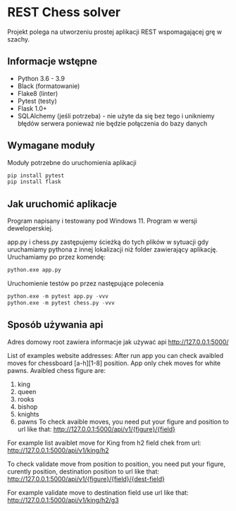 # REST Chess solver

Projekt polega na utworzeniu prostej aplikacji REST wspomagającej grę w szachy.

## Informacje wstępne

* Python 3.6 - 3.9
* Black (formatowanie)
* Flake8 (linter)
* Pytest (testy)
* Flask 1.0+
* SQLAlchemy (jeśli potrzeba) - nie użyte da się bez tego i unikniemy błędów serwera ponieważ nie będzie połączenia do bazy danych

## Wymagane moduły

Moduły potrzebne do uruchomienia aplikacji
```python
pip install pytest 
pip install flask
```

## Jak uruchomić aplikacje

Program napisany i testowany pod Windows 11.
Program w wersji deweloperskiej.

app.py i chess.py zastępujemy ścieżką do tych plików w sytuacji gdy uruchamiamy pythona z innej lokalizacji niż folder zawierający aplikację.
Uruchamiamy po przez komendę:

```python
python.exe app.py 
```
Uruchomienie testów po przez następujące polecenia

```python
python.exe -m pytest app.py -vvv
python.exe -m pytest chess.py -vvv
```
## Sposób używania api

Adres domowy root zawiera informacje jak używać api
http://127.0.0.1:5000/

List of examples website addresses:
After run app you can check avaibled moves for chessboard [a-h][1-8] position.
App only chek moves for white pawns.
Avaibled chess figure are:
1. king
2. queen
3. rooks
4. bishop
5. knights
6. pawns
To check avaible moves, you need put your figure and position to url like that:
http://127.0.0.1:5000/api/v1/{figure}/{field}

For example list avaiblet move for King from h2 field chek from url:
<a href="http://127.0.0.1:5000/api/v1/king/h2">http://127.0.0.1:5000/api/v1/king/h2


To check validate move from position to position, you need put your figure, curently position, destination position to url like that:
http://127.0.0.1:5000/api/v1/{figure}/{field}/{dest-field}

For example validate move to destination field use url like that:
<a href="http://127.0.0.1:5000/api/v1/king/h2/g3">http://127.0.0.1:5000/api/v1/king/h2/g3</a>
